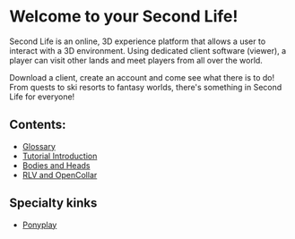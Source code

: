 # Welcome to your Second Life!

Second Life is an online, 3D experience platform that allows a user to interact with a 3D environment.  Using dedicated client software (viewer), a player can visit other lands and meet players from all over the world.

Download a client, create an account and come see what there is to do! From quests to ski resorts to fantasy worlds, there's something in Second Life for everyone!

## Contents:

- [Glossary](glossary.md)
- [Tutorial Introduction](tutorials/intro.md)
- [Bodies and Heads](tutorials/body-and-head.md)
- [RLV and OpenCollar](tutorials/rlv-and-opencollar.md)

## Specialty kinks
- [Ponyplay](ponyplay.md)
